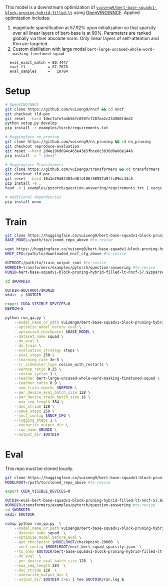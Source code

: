 This model is a downstream optimization of [```vuiseng9/bert-base-squadv1-block-pruning-hybrid-filled-lt```](https://huggingface.co/vuiseng9/bert-base-squadv1-block-pruning-hybrid-filled-lt) using [OpenVINO/NNCF](https://github.com/openvinotoolkit/nncf). Applied optimization includes:
1. magnitude sparsification at 57.92% upon initialization so that sparsity over all linear layers of bert-base is at 90%. Parameters are ranked globally via thier absolute norm. Only linear layers of self-attention and ffnn are targeted.
2. Custom distillation with large model ```bert-large-uncased-whole-word-masking-finetuned-squad```  

```
  eval_exact_match = 80.4447
  eval_f1          = 87.7678
  eval_samples     =   10784
``` 

# Setup
```bash
# OpenVINO/NNCF
git clone https://github.com/vuiseng9/nncf && cd nncf
git checkout tld-poc
git reset --hard 1dec7afe7a4b567c059fcf287ea2c234980fded2
python setup.py develop
pip install -r examples/torch/requirements.txt

# Huggingface nn_pruning
git clone https://github.com/vuiseng9/nn_pruning && cd nn_pruning
git checkout reproduce-evaluation
git reset --hard 2d4e196d694c465e43e5fbce6c3836d0a60e1446
pip install -e ".[dev]"

# Huggingface Transformers
git clone https://github.com/vuiseng9/transformers && cd transformers
git checkout tld-poc
git reset --hard 10a1e29d84484e48fd106f58957d9ffc89dc43c5
pip install -e .
head -n 1 examples/pytorch/question-answering/requirements.txt | xargs -i pip install {}

# Additional dependencies
pip install onnx
```

# Train

```bash
git clone https://huggingface.co/vuiseng9/bert-base-squadv1-block-pruning-hybrid-filled-lt
BASE_MODEL=/path/to/cloned_repo_above #to-revise

wget https://huggingface.co/vuiseng9/bert-base-squadv1-block-pruning-hybrid-filled-lt-nncf-57.92sparse-lt/raw/main/nncf_bert_squad_sparsity.json
NNCF_CFG=/path/to/downloaded_nncf_cfg_above #to-revise

OUTROOT=/path/to/train_output_root #to-revise
WORKDIR=transformers/examples/pytorch/question-answering #to-revise
RUNID=bert-base-squadv1-block-pruning-hybrid-filled-lt-nncf-57.92sparse-lt

cd $WORKDIR

OUTDIR=$OUTROOT/$RUNID
mkdir -p $OUTDIR

export CUDA_VISIBLE_DEVICES=0
NEPOCH=5

python run_qa.py \
    --model_name_or_path vuiseng9/bert-base-squadv1-block-pruning-hybrid \
    --optimize_model_before_eval \
    --optimized_checkpoint $BASE_MODEL \
    --dataset_name squad \
    --do_eval \
    --do_train \
    --evaluation_strategy steps \
    --eval_steps 250 \
    --learning_rate 3e-5 \
    --lr_scheduler_type cosine_with_restarts \
    --warmup_ratio 0.25 \
    --cosine_cycles 1 \
    --teacher bert-large-uncased-whole-word-masking-finetuned-squad \
    --teacher_ratio 0.9 \
    --num_train_epochs $NEPOCH \
    --per_device_eval_batch_size 128 \
    --per_device_train_batch_size 16 \
    --max_seq_length 384 \
    --doc_stride 128 \
    --save_steps 250 \
    --nncf_config $NNCF_CFG \
    --logging_steps 1 \
    --overwrite_output_dir \
    --run_name $RUNID \
    --output_dir $OUTDIR
```

# Eval
This repo must be cloned locally.
```bash
git clone https://huggingface.co/vuiseng9/bert-base-squadv1-block-pruning-hybrid-filled-lt-nncf-57.92sparse-lt
MODELROOT=/path/to/cloned_repo_above #to-revise

export CUDA_VISIBLE_DEVICES=0

OUTDIR=eval-bert-base-squadv1-block-pruning-hybrid-filled-lt-nncf-57.92sparse-lt
WORKDIR=transformers/examples/pytorch/question-answering #to-revise
cd $WORKDIR
mkdir $OUTDIR

nohup python run_qa.py  \
    --model_name_or_path vuiseng9/bert-base-squadv1-block-pruning-hybrid  \
    --dataset_name squad  \
    --optimize_model_before_eval \
    --qat_checkpoint $MODELROOT/checkpoint-20000  \
    --nncf_config $MODELROOT/nncf_bert_squad_sparsity.json  \
    --to_onnx $OUTDIR/bert-base-squadv1-block-pruning-hybrid-filled-lt-nncf-57.92sparse-lt.onnx  \
    --do_eval  \
    --per_device_eval_batch_size 128  \
    --max_seq_length 384  \
    --doc_stride 128  \
    --overwrite_output_dir \
    --output_dir $OUTDIR 2>&1 | tee $OUTDIR/run.log &
```
